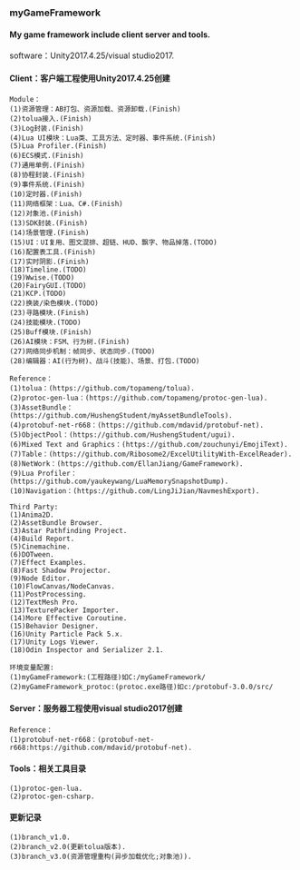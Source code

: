 ### myGameFramework
#### My game framework include client server and tools.

software：Unity2017.4.25/visual studio2017.

#### Client：客户端工程使用Unity2017.4.25创建
    Module：
    (1)资源管理：AB打包、资源加载、资源卸载.(Finish)
    (2)tolua接入.(Finish)
    (3)Log封装.(Finish)
    (4)Lua UI模块：Lua类、工具方法、定时器、事件系统.(Finish)
    (5)Lua Profiler.(Finish)
    (6)ECS模式.(Finish)
    (7)通用单例.(Finish)
    (8)协程封装.(Finish)
    (9)事件系统.(Finish)
    (10)定时器.(Finish)
    (11)网络框架：Lua、C#.(Finish)
    (12)对象池.(Finish)
    (13)SDK封装.(Finish)
    (14)场景管理.(Finish)
    (15)UI：UI复用、图文混排、超链、HUD、飘字、物品掉落.(TODO)
    (16)配置表工具.(Finish)
    (17)实时阴影.(Finish)
    (18)Timeline.(TODO)
    (19)Wwise.(TODO)
    (20)FairyGUI.(TODO)
    (21)KCP.(TODO)
    (22)换装/染色模块.(TODO)
    (23)寻路模块.(Finish)
    (24)技能模块.(TODO)
    (25)Buff模块.(Finish)
    (26)AI模块：FSM、行为树.(Finish)
    (27)网络同步机制：帧同步、状态同步.(TODO)
    (28)编辑器：AI(行为树)、战斗(技能)、场景、打包.(TODO)
	
    Reference：
    (1)tolua：(https://github.com/topameng/tolua).
    (2)protoc-gen-lua：(https://github.com/topameng/protoc-gen-lua).
    (3)AssetBundle：(https://github.com/HushengStudent/myAssetBundleTools).
    (4)protobuf-net-r668：(https://github.com/mdavid/protobuf-net).
    (5)ObjectPool：(https://github.com/HushengStudent/ugui).
    (6)Mixed Text and Graphics：(https://github.com/zouchunyi/EmojiText).
    (7)Table：(https://github.com/Ribosome2/ExcelUtilityWith-ExcelReader).
    (8)NetWork：(https://github.com/EllanJiang/GameFramework).
    (9)Lua Profiler：(https://github.com/yaukeywang/LuaMemorySnapshotDump).
    (10)Navigation：(https://github.com/LingJiJian/NavmeshExport).
	
    Third Party:
    (1)Anima2D.
    (2)AssetBundle Browser.
    (3)Astar Pathfinding Project.
    (4)Build Report.
    (5)Cinemachine.
	(6)DOTween.
	(7)Effect Examples.
	(8)Fast Shadow Projector.
	(9)Node Editor.
    (10)FlowCanvas/NodeCanvas.
	(11)PostProcessing.
	(12)TextMesh Pro.
	(13)TexturePacker Importer.
    (14)More Effective Coroutine.
    (15)Behavior Designer.
	(16)Unity Particle Pack 5.x.
	(17)Unity Logs Viewer.
	(18)Odin Inspector and Serializer 2.1.	
	
    环境变量配置:
    (1)myGameFramework:(工程路径)如C:/myGameFramework/
    (2)myGameFramework_protoc:(protoc.exe路径)如c:/protobuf-3.0.0/src/
	
#### Server：服务器工程使用visual studio2017创建
    Reference：
    (1)protobuf-net-r668：(protobuf-net-r668:https://github.com/mdavid/protobuf-net).
	
#### Tools：相关工具目录
    (1)protoc-gen-lua.
    (2)protoc-gen-csharp.
	
#### 更新记录
    (1)branch_v1.0.
    (2)branch_v2.0(更新tolua版本).
    (3)branch_v3.0(资源管理重构(异步加载优化;对象池)).
